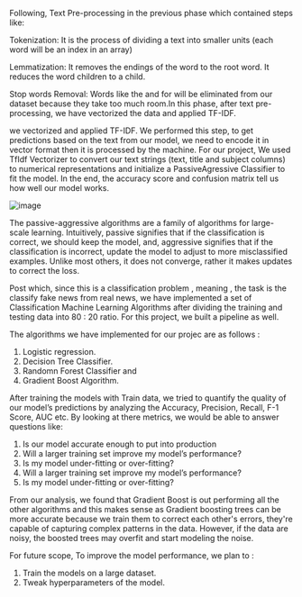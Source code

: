Following, Text Pre-processing in the previous phase which contained steps like: 

Tokenization: It is the process of dividing a text into smaller units (each word will be an index in an array)

Lemmatization: It removes the endings of the word to the root word. It reduces the word children to a child.

Stop words Removal: Words like the and for will be eliminated from our dataset because they take too much room.In this phase, after text pre-processing, we have vectorized the data and applied TF-IDF. 

we vectorized and applied TF-IDF. We performed this step, to get predictions based on the text from our model, we need to encode it in vector format then it is processed by the machine. For our project, We used TfIdf Vectorizer to convert our text strings (text, title and subject columns) to numerical representations and initialize a PassiveAgressive Classifier to fit the model. In the end, the accuracy score and confusion matrix tell us how well our model works.

![image](https://user-images.githubusercontent.com/98927072/169704574-125aedeb-e29c-4249-acf3-1d45da106bed.png)
 
The passive-aggressive algorithms are a family of algorithms for large-scale learning. Intuitively, passive signifies that if the classification is correct, we should keep the model, and, aggressive signifies that if the classification is incorrect, update the model to adjust to more misclassified examples. Unlike most others, it does not converge, rather it makes updates to correct the loss.

Post which, since this is a classification problem , meaning , the task is the classify fake news from real news, we have implemented a set of Classification Machine Learning Algorithms after dividing the training and testing data into 80 : 20 ratio. For this project, we built a pipeline as well. 

The algorithms we have implemented for our projec are as follows : 

1. Logistic regression.
2. Decision Tree Classifier.
3. Randomn Forest Classifier and 
4. Gradient Boost Algorithm. 

After training the models with Train data, we tried to quantify the quality of our model’s predictions by analyzing the Accuracy, Precision, Recall, F-1 Score, AUC etc. By looking at there metrics, we would be able to answer questions like:

1. Is our model accurate enough to put into production
2. Will a larger training set improve my model’s performance?
3. Is my model under-fitting or over-fitting?
4. Will a larger training set improve my model’s performance?
5. Is my model under-fitting or over-fitting?

From our analysis, we found that Gradient Boost is out performing all the other algorithms and this makes sense as Gradient boosting trees can be more accurate because we train them to correct each other's errors, they're capable of capturing complex patterns in the data. However, if the data are noisy, the boosted trees may overfit and start modeling the noise.
 
For future scope, To improve the model performance, we plan to : 

1. Train the models on a large dataset.
2. Tweak hyperparameters of the model.
